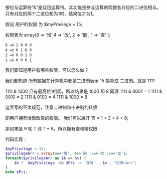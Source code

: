 按位与运算符“&”是双目运算符。其功能是参与运算的两数各对应的二进位相与。只有对应的两个二进位都为1时，结果位才为1。

假设 用户的权限 为 $myPrivilege = 15;

权限表为 array(8 => '增',4 => '改', 2 => '删', 1 => '查' );

```
8 =》 1 0 0 0
4 =》 0 1 0 0
2 =》 0 0 1 0
1 =》 0 0 0 1
```


我们要知道用户有哪些权限，可以怎么做？

我们都知道 所有数据在计算机中都是二进制表示
15 换算成 二进制。就是 1111

1111 & 1000 只有最高位1相同，所以结果是 1000 即 8
同理
1111 & 0001 = 1
1111 & 0010 = 2
1111 & 0100 = 4
1111 & 1000 = 8

这里写的不太规范，注意二进制和十进制的转换

即用户拥有增删改查的权限。
我们可以展开
15 = 1 + 2 + 4 + 8;

那如果是 9 呢？ 即 1 + 8。所以拥有查和赠权限

代码实现：
```php
$myPrivilege = 15;
$privilegeArr = array(8=>'增', 4=>'删',2=>'改',1=>'查');
foreach($privilegeArr as $k => $v) {
    $k *  $myPrivilege  && $Pri .= '我有' . $v . "权限<br>";
}
echo $Pri;
```
